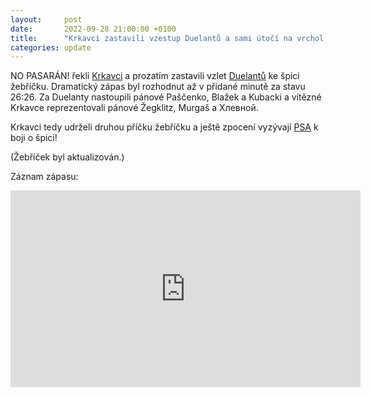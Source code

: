 ```yaml
---
layout:     post
date:       2022-09-28 21:00:00 +0100
title:      "Krkavci zastavili vzestup Duelantů a sami útočí na vrchol!"
categories: update
---
```


NO PASARÁN! řekli [Krkavci](https://www.facebook.com/krkavci) a prozatím zastavili vzlet [Duelantů](https://www.facebook.com/duelanti) ke špici žebříčku.
Dramatický zápas byl rozhodnut až v přidané minutě za stavu 26:26.
Za Duelanty nastoupili pánové Paščenko, Blažek a Kubacki a vítězné Krkavce reprezentovali pánové Žegklitz, Murgaš a Хлевной.

Krkavci tedy udrželi druhou příčku žebříčku a ještě zpocení vyzývají [PSA](https://www.facebook.com/psaserm) k boji o špici!

(Žebříček byl aktualizován.)

Záznam zápasu:
<iframe width="560" height="315" src="https://www.youtube-nocookie.com/embed/rKgI11rZkzA" title="YouTube video player" frameborder="0" allow="accelerometer; autoplay; clipboard-write; encrypted-media; gyroscope; picture-in-picture" allowfullscreen></iframe>